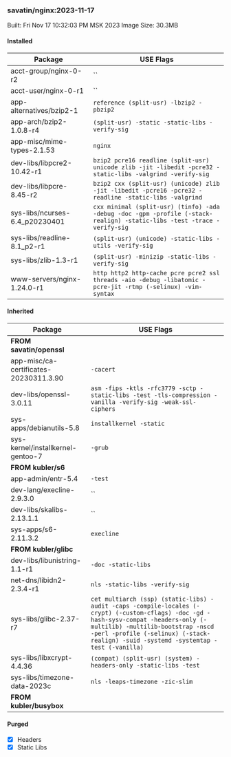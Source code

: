 ### savatin/nginx:2023-11-17

Built: Fri Nov 17 10:32:03 PM MSK 2023
Image Size: 30.3MB

#### Installed
Package | USE Flags
--------|----------
acct-group/nginx-0-r2 | ``
acct-user/nginx-0-r1 | ``
app-alternatives/bzip2-1 | `reference (split-usr) -lbzip2 -pbzip2`
app-arch/bzip2-1.0.8-r4 | `(split-usr) -static -static-libs -verify-sig`
app-misc/mime-types-2.1.53 | `nginx`
dev-libs/libpcre2-10.42-r1 | `bzip2 pcre16 readline (split-usr) unicode zlib -jit -libedit -pcre32 -static-libs -valgrind -verify-sig`
dev-libs/libpcre-8.45-r2 | `bzip2 cxx (split-usr) (unicode) zlib -jit -libedit -pcre16 -pcre32 -readline -static-libs -valgrind`
sys-libs/ncurses-6.4_p20230401 | `cxx minimal (split-usr) (tinfo) -ada -debug -doc -gpm -profile (-stack-realign) -static-libs -test -trace -verify-sig`
sys-libs/readline-8.1_p2-r1 | `(split-usr) (unicode) -static-libs -utils -verify-sig`
sys-libs/zlib-1.3-r1 | `(split-usr) -minizip -static-libs -verify-sig`
www-servers/nginx-1.24.0-r1 | `http http2 http-cache pcre pcre2 ssl threads -aio -debug -libatomic -pcre-jit -rtmp (-selinux) -vim-syntax`
#### Inherited
Package | USE Flags
--------|----------
**FROM savatin/openssl** |
app-misc/ca-certificates-20230311.3.90 | `-cacert`
dev-libs/openssl-3.0.11 | `asm -fips -ktls -rfc3779 -sctp -static-libs -test -tls-compression -vanilla -verify-sig -weak-ssl-ciphers`
sys-apps/debianutils-5.8 | `installkernel -static`
sys-kernel/installkernel-gentoo-7 | `-grub`
**FROM kubler/s6** |
app-admin/entr-5.4 | `-test`
dev-lang/execline-2.9.3.0 | ``
dev-libs/skalibs-2.13.1.1 | ``
sys-apps/s6-2.11.3.2 | `execline`
**FROM kubler/glibc** |
dev-libs/libunistring-1.1-r1 | `-doc -static-libs`
net-dns/libidn2-2.3.4-r1 | `nls -static-libs -verify-sig`
sys-libs/glibc-2.37-r7 | `cet multiarch (ssp) (static-libs) -audit -caps -compile-locales (-crypt) (-custom-cflags) -doc -gd -hash-sysv-compat -headers-only (-multilib) -multilib-bootstrap -nscd -perl -profile (-selinux) (-stack-realign) -suid -systemd -systemtap -test (-vanilla)`
sys-libs/libxcrypt-4.4.36 | `(compat) (split-usr) (system) -headers-only -static-libs -test`
sys-libs/timezone-data-2023c | `nls -leaps-timezone -zic-slim`
**FROM kubler/busybox** |
#### Purged
- [x] Headers
- [x] Static Libs
